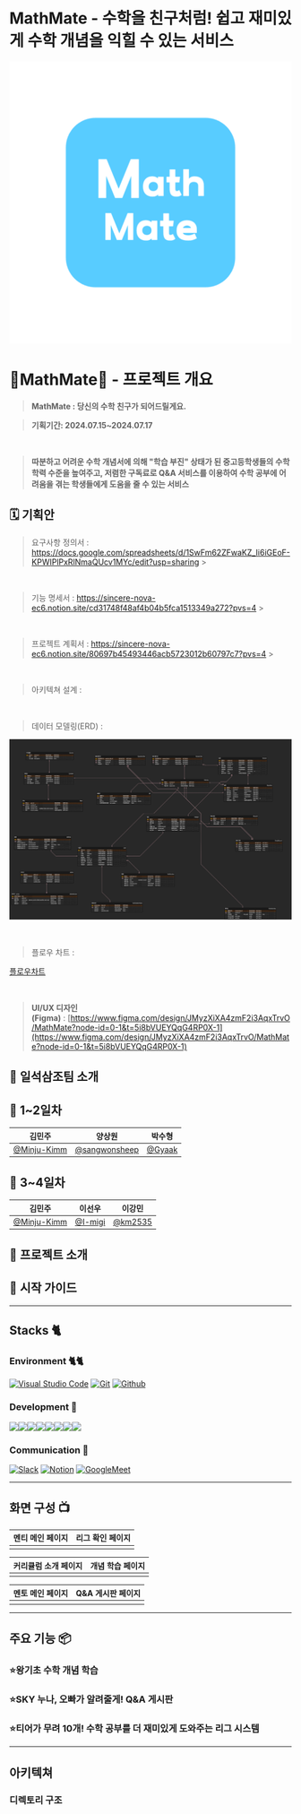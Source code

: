 # MathMate - 수학을 친구처럼! 쉽고 재미있게 수학 개념을 익힐 수 있는 서비스

![logo](./logo.png)

# 🩵MathMate🩵 - 프로젝트 개요

> **MathMate : 당신의 수학 친구가 되어드릴게요.**

> **기획기간: 2024.07.15~2024.07.17**

<br>

> **따분하고 어려운 수학 개념서에 의해 "학습 부진" 상태가 된 중고등학생들의 수학 학력 수준을 높여주고, 저렴한 구독료로 Q&A 서비스를 이용하여 수학 공부에 어려움을 겪는 학생들에게 도움을 줄 수 있는 서비스**

## 🗓️ 기획안

> 요구사항 정의서 : https://docs.google.com/spreadsheets/d/1SwFm62ZFwaKZ_Ii6iGEoF-KPWIPlPxRlNmaQUcv1MYc/edit?usp=sharing >

<br>

> 기능 명세서 : https://sincere-nova-ec6.notion.site/cd31748f48af4b04b5fca1513349a272?pvs=4 >

<br>

> 프로젝트 계획서 : https://sincere-nova-ec6.notion.site/80697b45493446acb5723012b60797c7?pvs=4 >

<br>

> 아키텍쳐 설계 :

<br>

> 데이터 모델링(ERD) :

![erd](./MathMate.png)

<br>

> 플로우 차트 :

[플로우차트](https://www.figma.com/board/oH6JiSzoebES8RKL24kDVc/Untitled?node-id=0-1&t=KoI5wbtQwKCZmHU1-1)

<br>

> **UI/UX 디자인(Figma)** : [https://www.figma.com/design/JMyzXiXA4zmF2i3AqxTrvO/MathMate?node-id=0-1&t=5i8bVUEYQqG4RP0X-1](https://www.figma.com/design/JMyzXiXA4zmF2i3AqxTrvO/MathMate?node-id=0-1&t=5i8bVUEYQqG4RP0X-1)

## 👥 일석삼조팀 소개

## 🌟 1~2일차

|                    김민주                    |                      양상원                      |               박수형               |
| :------------------------------------------: | :----------------------------------------------: | :--------------------------------: |
| [@Minju-Kimm](https://github.com/Minju-Kimm) | [@sangwonsheep](https://github.com/sangwonsheep) | [@Gyaak](https://github.com/Gyaak) |

## 🌟 3~4일차

|                    김민주                    |                이선우                |                이강민                |
| :------------------------------------------: | :----------------------------------: | :----------------------------------: |
| [@Minju-Kimm](https://github.com/Minju-Kimm) | [@I-migi](https://github.com/I-migi) | [@km2535](https://github.com/km2535) |

## 🌟 프로젝트 소개

## 🌟 시작 가이드

---

## Stacks 🐈

### Environment 🐈🐈

[![Visual Studio Code](https://camo.githubusercontent.com/e44113cc59b363e2f8bea43f073e0a61f2bcd1b2e79161c9cd03e6882cf5a4c2/68747470733a2f2f696d672e736869656c64732e696f2f62616467652f56697375616c25323053747564696f253230436f64652d3030374143433f7374796c653d666f722d7468652d6261646765266c6f676f3d56697375616c25323053747564696f253230436f6465266c6f676f436f6c6f723d7768697465)](https://camo.githubusercontent.com/e44113cc59b363e2f8bea43f073e0a61f2bcd1b2e79161c9cd03e6882cf5a4c2/68747470733a2f2f696d672e736869656c64732e696f2f62616467652f56697375616c25323053747564696f253230436f64652d3030374143433f7374796c653d666f722d7468652d6261646765266c6f676f3d56697375616c25323053747564696f253230436f6465266c6f676f436f6c6f723d7768697465) [![Git](https://camo.githubusercontent.com/8d433710b84192cd318b602aadcf296eed6c443fea42c2f06fba2ce65a49a412/68747470733a2f2f696d672e736869656c64732e696f2f62616467652f4769742d4630353033323f7374796c653d666f722d7468652d6261646765266c6f676f3d476974266c6f676f436f6c6f723d7768697465)](https://camo.githubusercontent.com/8d433710b84192cd318b602aadcf296eed6c443fea42c2f06fba2ce65a49a412/68747470733a2f2f696d672e736869656c64732e696f2f62616467652f4769742d4630353033323f7374796c653d666f722d7468652d6261646765266c6f676f3d476974266c6f676f436f6c6f723d7768697465) [![Github](https://camo.githubusercontent.com/dc4e9f7ea9597ea5a27629a36afb9ef8697569c621ccb42369070012b4092ae1/68747470733a2f2f696d672e736869656c64732e696f2f62616467652f4769744875622d3138313731373f7374796c653d666f722d7468652d6261646765266c6f676f3d476974487562266c6f676f436f6c6f723d7768697465)](https://camo.githubusercontent.com/dc4e9f7ea9597ea5a27629a36afb9ef8697569c621ccb42369070012b4092ae1/68747470733a2f2f696d672e736869656c64732e696f2f62616467652f4769744875622d3138313731373f7374796c653d666f722d7468652d6261646765266c6f676f3d476974487562266c6f676f436f6c6f723d7768697465)

### Development 🔨

<div style="display:flex; flex-direction=row;">

<img src="https://img.shields.io/badge/Java-007396?style=for-the-badge&logo=Java&logoColor=white">

<img src="https://img.shields.io/badge/Spring Boot-6DB33F?style=for-the-badge&logo=spring boot&logoColor=white">

<img src="https://img.shields.io/badge/mysql-4479A1?style=for-the-badge&logo=mysql&logoColor=white">
<br>
<img src="https://img.shields.io/badge/Amazon AWS-232F3E?style=for-the-badge&logo=amazon aws&logoColor=white">

<img src="https://img.shields.io/badge/html5-E34F26?style=flat-square&logo=html5&logoColor=white">

<img src="https://img.shields.io/badge/css-1572B6?style=flat-square&logo=css3&logoColor=white">
<br>
<img src="https://img.shields.io/badge/javascript-F7DF1E?style=flat-square&logo=javascript&logoColor=black">

<img src="https://img.shields.io/badge/bootstrap-7952B3?style=flat-square&logo=bootstrap&logoColor=white">

</div>

### Communication 💬

[![Slack](https://camo.githubusercontent.com/8b20df4dce83849ed91f5dba04a42e793499dcd1064c094153dba4c1447390f3/68747470733a2f2f696d672e736869656c64732e696f2f62616467652f536c61636b2d3441313534423f7374796c653d666f722d7468652d6261646765266c6f676f3d536c61636b266c6f676f436f6c6f723d7768697465)](https://camo.githubusercontent.com/8b20df4dce83849ed91f5dba04a42e793499dcd1064c094153dba4c1447390f3/68747470733a2f2f696d672e736869656c64732e696f2f62616467652f536c61636b2d3441313534423f7374796c653d666f722d7468652d6261646765266c6f676f3d536c61636b266c6f676f436f6c6f723d7768697465) [![Notion](https://camo.githubusercontent.com/c8820d740db3809eac6809b9da45c5178fdc41e97a6a433046a4a5c05b91ef93/68747470733a2f2f696d672e736869656c64732e696f2f62616467652f4e6f74696f6e2d3030303030303f7374796c653d666f722d7468652d6261646765266c6f676f3d4e6f74696f6e266c6f676f436f6c6f723d7768697465)](https://camo.githubusercontent.com/c8820d740db3809eac6809b9da45c5178fdc41e97a6a433046a4a5c05b91ef93/68747470733a2f2f696d672e736869656c64732e696f2f62616467652f4e6f74696f6e2d3030303030303f7374796c653d666f722d7468652d6261646765266c6f676f3d4e6f74696f6e266c6f676f436f6c6f723d7768697465) [![GoogleMeet](https://camo.githubusercontent.com/6c2eea8252c0d09fbde43bff66e496f11edd2a8b7adbc4b3bc0d7567ca5d4c17/68747470733a2f2f696d672e736869656c64732e696f2f62616467652f476f6f676c654d6565742d3030383937423f7374796c653d666f722d7468652d6261646765266c6f676f3d476f6f676c652532304d656574266c6f676f436f6c6f723d7768697465)](https://camo.githubusercontent.com/6c2eea8252c0d09fbde43bff66e496f11edd2a8b7adbc4b3bc0d7567ca5d4c17/68747470733a2f2f696d672e736869656c64732e696f2f62616467652f476f6f676c654d6565742d3030383937423f7374796c653d666f722d7468652d6261646765266c6f676f3d476f6f676c652532304d656574266c6f676f436f6c6f723d7768697465)

---

## 화면 구성 📺

| 멘티 메인 페이지 | 리그 확인 페이지 |
| :--------------: | :--------------: |
|                  |                  |

| 커리큘럼 소개 페이지 | 개념 학습 페이지 |
| :------------------: | :--------------: |
|                      |                  |

| 멘토 메인 페이지 | Q&A 게시판 페이지 |
| :--------------: | :---------------: |
|                  |                   |

---

## 주요 기능 📦

### ⭐️왕기초 수학 개념 학습

### ⭐️SKY 누나, 오빠가 알려줄게! Q&A 게시판

### ⭐️티어가 무려 10개! 수학 공부를 더 재미있게 도와주는 리그 시스템

---

## 아키텍쳐

### 디렉토리 구조
